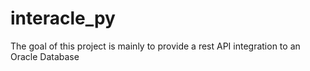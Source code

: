 # interacle_py
The goal of this project is mainly to provide a rest API integration to an Oracle Database
